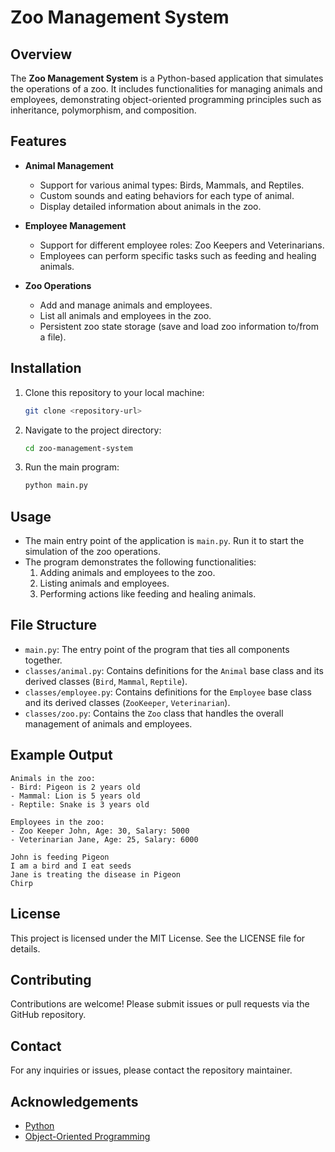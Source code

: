 # Zoo Management System

## Overview

The **Zoo Management System** is a Python-based application that simulates the operations of a zoo. It includes functionalities for managing animals and employees, demonstrating object-oriented programming principles such as inheritance, polymorphism, and composition.

## Features

- **Animal Management**
  - Support for various animal types: Birds, Mammals, and Reptiles.
  - Custom sounds and eating behaviors for each type of animal.
  - Display detailed information about animals in the zoo.

- **Employee Management**
  - Support for different employee roles: Zoo Keepers and Veterinarians.
  - Employees can perform specific tasks such as feeding and healing animals.

- **Zoo Operations**
  - Add and manage animals and employees.
  - List all animals and employees in the zoo.
  - Persistent zoo state storage (save and load zoo information to/from a file).

## Installation

1. Clone this repository to your local machine:

   ```bash
   git clone <repository-url>
   ```

2. Navigate to the project directory:

   ```bash
   cd zoo-management-system
   ```

3. Run the main program:

   ```bash
   python main.py
   ```

## Usage

- The main entry point of the application is `main.py`. Run it to start the simulation of the zoo operations.
- The program demonstrates the following functionalities:
  1. Adding animals and employees to the zoo.
  2. Listing animals and employees.
  3. Performing actions like feeding and healing animals.

## File Structure

- `main.py`: The entry point of the program that ties all components together.
- `classes/animal.py`: Contains definitions for the `Animal` base class and its derived classes (`Bird`, `Mammal`, `Reptile`).
- `classes/employee.py`: Contains definitions for the `Employee` base class and its derived classes (`ZooKeeper`, `Veterinarian`).
- `classes/zoo.py`: Contains the `Zoo` class that handles the overall management of animals and employees.

## Example Output

```
Animals in the zoo:
- Bird: Pigeon is 2 years old
- Mammal: Lion is 5 years old
- Reptile: Snake is 3 years old

Employees in the zoo:
- Zoo Keeper John, Age: 30, Salary: 5000
- Veterinarian Jane, Age: 25, Salary: 6000

John is feeding Pigeon
I am a bird and I eat seeds
Jane is treating the disease in Pigeon
Chirp
```

## License

This project is licensed under the MIT License. See the LICENSE file for details.

## Contributing

Contributions are welcome! Please submit issues or pull requests via the GitHub repository.

## Contact

For any inquiries or issues, please contact the repository maintainer.

## Acknowledgements

- [Python](https://www.python.org/)
- [Object-Oriented Programming](https://en.wikipedia.org/wiki/Object-oriented_programming)
